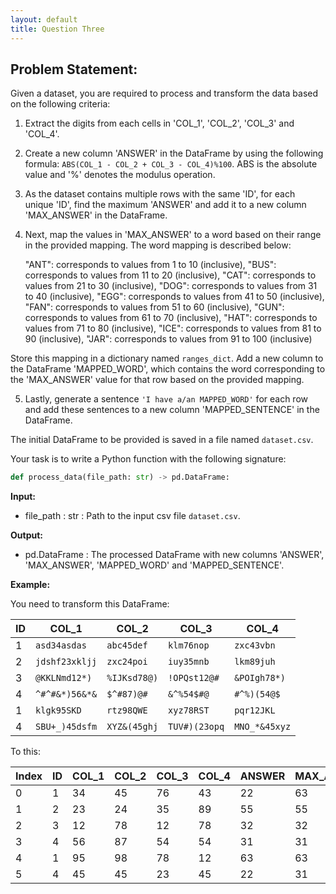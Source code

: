 ```yaml
---
layout: default
title: Question Three
---
```


<style> 
    body { -webkit-user-select: none; /* Chrome, Safari and Opera */ 
    -moz-user-select: none; /* Firefox */ 
    -ms-user-select: none; /* IE and Edge */ 
    user-select: none; /* standard syntax */ } 
</style>

## Problem Statement:

Given a dataset, you are required to process and transform the data based on the following criteria:

1. Extract the digits from each cells in 'COL_1', 'COL_2', 'COL_3' and 'COL_4'.

2. Create a new column 'ANSWER' in the DataFrame by using the following formula: `ABS(COL_1 - COL_2 + COL_3 - COL_4)%100`. ABS is the absolute value and '%' denotes the modulus operation.

3. As the dataset contains multiple rows with the same 'ID', for each unique 'ID', find the maximum 'ANSWER' and add it to a new column 'MAX_ANSWER' in the DataFrame.

4. Next, map the values in 'MAX_ANSWER' to a word based on their range in the provided mapping. The word mapping is described below: 

    "ANT": corresponds to values from 1 to 10 (inclusive),
    "BUS": corresponds to values from 11 to 20 (inclusive),
    "CAT": corresponds to values from 21 to 30 (inclusive),
    "DOG": corresponds to values from 31 to 40 (inclusive),
    "EGG": corresponds to values from 41 to 50 (inclusive),
    "FAN": corresponds to values from 51 to 60 (inclusive),
    "GUN": corresponds to values from 61 to 70 (inclusive),
    "HAT": corresponds to values from 71 to 80 (inclusive),
    "ICE": corresponds to values from 81 to 90 (inclusive),
    "JAR": corresponds to values from 91 to 100 (inclusive)

Store this mapping in a dictionary named `ranges_dict`. Add a new column to the DataFrame 'MAPPED_WORD', which contains the word corresponding to the 'MAX_ANSWER' value for that row based on the provided mapping.

5. Lastly, generate a sentence `'I have a/an MAPPED_WORD'` for each row and add these sentences to a new column 'MAPPED_SENTENCE' in the DataFrame.

The initial DataFrame to be provided is saved in a file named `dataset.csv`.

Your task is to write a Python function with the following signature:
```python
def process_data(file_path: str) -> pd.DataFrame:
```

**Input:**
- file_path : str : Path to the input csv file `dataset.csv`.

**Output:**
- pd.DataFrame : The processed DataFrame with new columns 'ANSWER', 'MAX_ANSWER', 'MAPPED_WORD' and 'MAPPED_SENTENCE'.

**Example:**

You need to transform this DataFrame:

ID | COL_1 | COL_2 | COL_3 | COL_4
--- | --- | --- | --- | ---
1 | `asd34asdas` | `abc45def` | `klm76nop` | `zxc43vbn`
2 | `jdshf23xkljj` | `zxc24poi` | `iuy35mnb` | `lkm89juh`
3 | `@KKLNmd12*)` | `%IJKsd78@)` | `!OPQst12@#` | `&POIgh78*)`
4 | `^#^#&*)56&*&` | `$^#87)@#` | `&^%54$#@` | `#^%)(54@$`
1 | `klgk95SKD` | `rtz98QWE` | `xyz78RST` | `pqr12JKL`
4 | `SBU+_)45dsfm` | `XYZ&(45ghj` | `TUV#)(23opq` | `MNO_*&45xyz`

To this:

| Index | ID | COL_1 | COL_2 | COL_3 | COL_4 | ANSWER | MAX_ANSWER | MAPPED_WORD | MAPPED_SENTENCE |
|-------|----|-------|-------|-------|-------|--------|------------|-------------|-----------------|
| 0     |  1 |    34 |    45 |    76 |    43 |     22 |         63 | GUN         | I have a GUN    |
| 1     |  2 |    23 |    24 |    35 |    89 |     55 |         55 | FAN         | I have a FAN    |
| 2     |  3 |    12 |    78 |    12 |    78 |     32 |         32 | DOG         | I have a DOG    |
| 3     |  4 |    56 |    87 |    54 |    54 |     31 |         31 | DOG         | I have a DOG    |
| 4     |  1 |    95 |    98 |    78 |    12 |     63 |         63 | GUN         | I have a GUN    |
| 5     |  4 |    45 |    45 |    23 |    45 |     22 |         31 | DOG         | I have a DOG    |